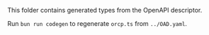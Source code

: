This folder contains generated types from the OpenAPI descriptor.

Run `bun run codegen` to regenerate `orcp.ts` from `../OAD.yaml`.

